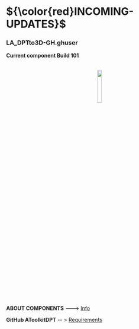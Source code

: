 # ${\color{red}INCOMING-UPDATES}$

### LA_DPTto3D-GH.ghuser 
**Current component Build 101**

<br>

<div align="center">
<img src="https://ambrosinus.altervista.org/blog/wp-content/uploads/2023/02/DPTto3D_comp_02.png" width="15%" height="15%">
</div>
<br>
<br>

**ABOUT COMPONENTS**  ---> [Info]()

**GitHub AToolkitDPT**       -- > [Requirements](https://github.com/lucianoambrosini/AToolkitDpt)

